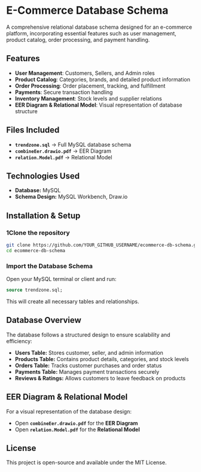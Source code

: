 # E-Commerce Database Schema

A comprehensive relational database schema designed for an e-commerce platform, incorporating essential features such as user management, product catalog, order processing, and payment handling.

## Features
- **User Management**: Customers, Sellers, and Admin roles
- **Product Catalog**: Categories, brands, and detailed product information
- **Order Processing**: Order placement, tracking, and fulfillment
- **Payments**: Secure transaction handling
- **Inventory Management**: Stock levels and supplier relations
- **EER Diagram & Relational Model**: Visual representation of database structure

## Files Included
- **`trendzone.sql`** → Full MySQL database schema
- **`combineEer.drawio.pdf`** → EER Diagram
- **`relation.Model.pdf`** → Relational Model

## Technologies Used
- **Database:** MySQL
- **Schema Design:** MySQL Workbench, Draw.io

## Installation & Setup
### 1Clone the repository
```sh
git clone https://github.com/YOUR_GITHUB_USERNAME/ecommerce-db-schema.git
cd ecommerce-db-schema
```

### Import the Database Schema
Open your MySQL terminal or client and run:
```sql
source trendzone.sql;
```
This will create all necessary tables and relationships.

## Database Overview
The database follows a structured design to ensure scalability and efficiency:
- **Users Table:** Stores customer, seller, and admin information
- **Products Table:** Contains product details, categories, and stock levels
- **Orders Table:** Tracks customer purchases and order status
- **Payments Table:** Manages payment transactions securely
- **Reviews & Ratings:** Allows customers to leave feedback on products

## EER Diagram & Relational Model
For a visual representation of the database design:
- Open **`combineEer.drawio.pdf`** for the **EER Diagram**
- Open **`relation.Model.pdf`** for the **Relational Model**

## License
This project is open-source and available under the MIT License.


